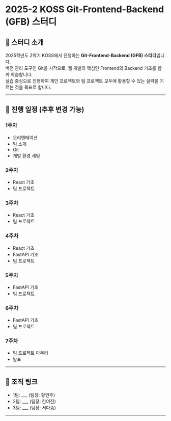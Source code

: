 # 2025-2 KOSS Git-Frontend-Backend (GFB) 스터디

## 📌 스터디 소개
2025학년도 2학기 KOSS에서 진행하는 **Git-Frontend-Backend (GFB) 스터디**입니다.  
버전 관리 도구인 Git을 시작으로, 웹 개발의 핵심인 Frontend와 Backend 기초를 함께 학습합니다.  
실습 중심으로 진행하여 개인 프로젝트와 팀 프로젝트 모두에 활용할 수 있는 실력을 기르는 것을 목표로 합니다.

---

## 📅 진행 일정 (추후 변경 가능)

### 1주차
- 오리엔테이션
- 팀 소개
- Git
- 개발 환경 세팅

### 2주차
- React 기초
- 팀 프로젝트

### 3주차
- React 기초
- 팀 프로젝트

### 4주차
- React 기초
- FastAPI 기초
- 팀 프로젝트

### 5주차
- FastAPI 기초
- 팀 프로젝트

### 6주차
- FastAPI 기초
- 팀 프로젝트

### 7주차
- 팀 프로젝트 마무리
- 발표

---

## 🔗 조직 링크
- 1팀: ___ (팀장: 황연주)
- 2팀: ___ (팀장: 한여진)
- 3팀: ___ (팀장: 서다솜)
---